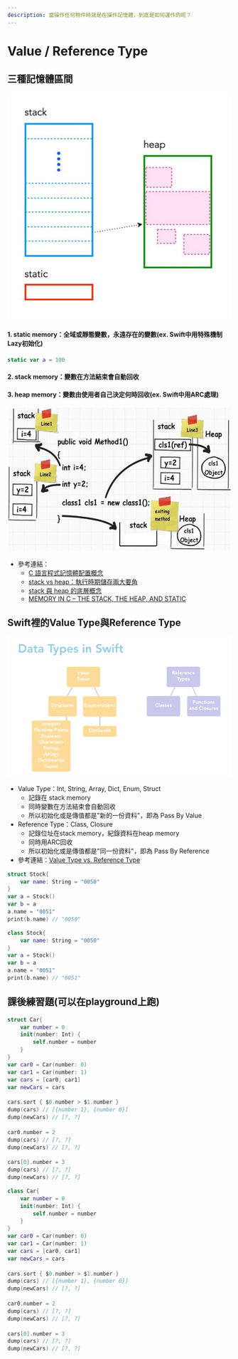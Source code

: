 ```yaml
---
description: 當操作任何物件時就是在操作記憶體，到底是如何運作的呢？
---
```


# Value / Reference Type

## 三種記憶體區間

![&#x4E09;&#x5927;&#x5340;&#x584A;](../.gitbook/assets/memory.jpg)

#### 1. static memory：全域或靜態變數，永遠存在的變數\(ex. Swift中用特殊機制Lazy初始化\)

```swift
static var a = 100
```

#### 2. stack memory：變數在方法結束會自動回收

#### 3. heap memory：變數由使用者自己決定何時回收\(ex. Swift中用ARC處理\)

![&#x8A18;&#x61B6;&#x9AD4;&#x5340;&#x584A;&#x7684;&#x64CD;&#x4F5C;](../.gitbook/assets/heap_stack.jpg)

* 參考連結：
  * [C 語言程式記憶體配置概念](https://blog.gtwang.org/programming/memory-layout-of-c-program/)
  * [stack vs heap：執行時期儲存兩大要角](https://antrash.pixnet.net/blog/post/70456505)
  * [stack 與 heap 的底層概念](https://nwpie.blogspot.com/2017/05/5-stack-heap.html)
  * [MEMORY IN C – THE STACK, THE HEAP, AND STATIC](https://craftofcoding.wordpress.com/2015/12/07/memory-in-c-the-stack-the-heap-and-static/)

## Swift裡的Value Type與Reference Type <a id="a395"></a>

![](../.gitbook/assets/1_duhwiv0rpm0v97peqvlr7a.png)

* Value Type：Int, String, Array, Dict, Enum, Struct
  * 記錄在 stack memory
  * 同時變數在方法結束會自動回收
  * 所以初始化或是傳值都是"新的一份資料"，即為 Pass By Value
* Reference Type：Class, Closure
  * 記錄位址在stack memory，紀錄資料在heap memory
  * 同時用ARC回收
  * 所以初始化或是傳值都是"同一份資料"，即為 Pass By Reference
* 參考連結：[Value Type vs. Reference Type](https://medium.com/@wuufone/%E5%AD%B8%E6%9C%83-swift-%E7%9A%84%E9%97%9C%E9%8D%B5-value-type-vs-reference-type-50d3034596a8)

```swift
struct Stock{
    var name: String = "0050"
}
var a = Stock()
var b = a
a.name = "0051"
print(b.name) // "0050"
```

```swift
class Stock{
    var name: String = "0050"
}
var a = Stock()
var b = a
a.name = "0051"
print(b.name) // "0051"
```

## 課後練習題\(可以在playground上跑\)

```swift
struct Car{
    var number = 0
    init(number: Int) {
        self.number = number
    }
}
var car0 = Car(number: 0)
var car1 = Car(number: 1)
var cars = [car0, car1]
var newCars = cars

cars.sort { $0.number > $1.number }
dump(cars) // [{number 1}, {number 0}]
dump(newCars) // [?, ?]

car0.number = 2
dump(cars) // [?, ?]
dump(newCars) // [?, ?]

cars[0].number = 3
dump(cars) // [?, ?]
dump(newCars) // [?, ?]
```

```swift
class Car{
    var number = 0
    init(number: Int) {
        self.number = number
    }
}
var car0 = Car(number: 0)
var car1 = Car(number: 1)
var cars = [car0, car1]
var newCars = cars

cars.sort { $0.number > $1.number }
dump(cars) // [{number 1}, {number 0}]
dump(newCars) // [?, ?]

car0.number = 2
dump(cars) // [?, ?]
dump(newCars) // [?, ?]

cars[0].number = 3
dump(cars) // [?, ?]
dump(newCars) // [?, ?]
```

